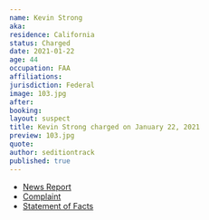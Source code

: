 ```yaml
---
name: Kevin Strong
aka:
residence: California
status: Charged
date: 2021-01-22
age: 44
occupation: FAA
affiliations:
jurisdiction: Federal
image: 103.jpg
after:
booking:
layout: suspect
title: Kevin Strong charged on January 22, 2021
preview: 103.jpg
quote:
author: seditiontrack
published: true
---
```


- [News Report](https://www.huffpost.com/entry/qanon-faa-employee-capitol-insurrection_n_600b2881c5b6d64153abaf3d)
- [Complaint](https://www.justice.gov/opa/page/file/1359586/download)
- [Statement of Facts](https://www.justice.gov/opa/page/file/1359586/download)